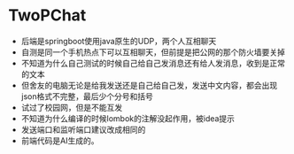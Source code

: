 # TwoPChat

* 后端是springboot使用java原生的UDP，两个人互相聊天
* 自测是同一个手机热点下可以互相聊天，但前提是把公网的那个防火墙要关掉
* 不知道为什么自己测试的时候自己给自己发消息还有给人发消息，收到是正常的文本
* 但舍友的电脑无论是给我发送还是自己给自己发，发送中文内容，都会出现json格式不完整，最后少个分号和括号
* 试过了校园网，但是不能互发
* 不知道为什么编译的时候lombok的注解没起作用，被idea提示
* 发送端口和监听端口建议改成相同的
* 前端代码是AI生成的。
